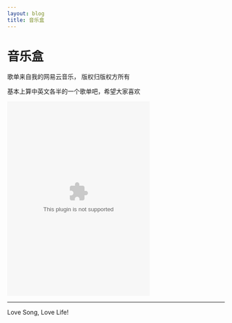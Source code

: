 ```yaml
---
layout: blog
title: 音乐盒
---
```

音乐盒
========

歌单来自我的网易云音乐， 版权归版权方所有
		

基本上算中英文各半的一个歌单吧，希望大家喜欢

 <embed src="http://music.163.com/style/swf/widget.swf?sid=56936111&type=0&auto=1&width=310&height=430" width="330" height="450"  allowNetworking="all">

	
<script>
window.tctipConfig = {
        staticPrefix:   "http://static.tctip.com",
        buttonImageId:  7,
        buttonTip:  "zanzhu",
        list:{
            alipay: {qrimg: "https://raw.githubusercontent.com/flyingyouth/Jekyll-Light/gh-pages/img/ali.png"},
            weixin:{qrimg: "https://raw.githubusercontent.com/flyingyouth/Jekyll-Light/gh-pages/img/wx.png"},
        }
};
</script>
<script src="http://static.tctip.com/js/tctip.min.js"></script>

----------
Love Song, Love Life!

